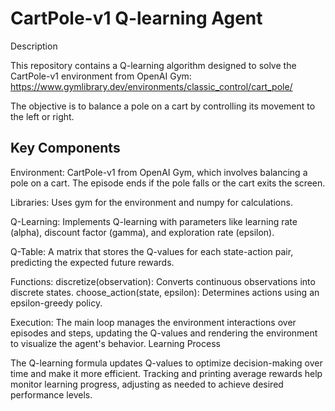 # CartPole-v1 Q-learning Agent

Description

This repository contains a Q-learning algorithm designed to solve the CartPole-v1 environment from OpenAI Gym: https://www.gymlibrary.dev/environments/classic_control/cart_pole/

The objective is to balance a pole on a cart by controlling its movement to the left or right.

## Key Components

Environment: CartPole-v1 from OpenAI Gym, which involves balancing a pole on a cart. The episode ends if the pole falls or the cart exits the screen.

Libraries: Uses gym for the environment and numpy for calculations.

Q-Learning: Implements Q-learning with parameters like learning rate (alpha), discount factor (gamma), and exploration rate (epsilon).

Q-Table: A matrix that stores the Q-values for each state-action pair, predicting the expected future rewards.

Functions:
discretize(observation): Converts continuous observations into discrete states.
choose_action(state, epsilon): Determines actions using an epsilon-greedy policy.

Execution: The main loop manages the environment interactions over episodes and steps, updating the Q-values and rendering the environment to visualize the agent's behavior.
Learning Process

The Q-learning formula updates Q-values to optimize decision-making over time and make it more efficient.
Tracking and printing average rewards help monitor learning progress, adjusting as needed to achieve desired performance levels.
